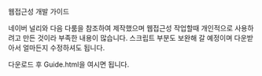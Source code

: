 웹접근성 개발 가이드

네이버 널리와 다음 다룸을 참조하여 제작했으며 웹접근성 작업할때 개인적으로 사용하려고 만든 것이라 부족한 내용이 많습니다.
스크립트 부분도 보완해 갈 예정이며 다운받아서 얼마든지 수정하셔도 됩니다.

다운로드 후 Guide.html을 여시면 됩니다.